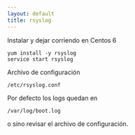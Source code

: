 ```yaml
---
layout: default
title: rsyslog
---
```


Instalar y dejar corriendo en Centos 6

    yum install -y rsyslog
    service start rsyslog

Archivo de configuración

    /etc/rsyslog.conf

Por defecto los logs quedan en

    /var/log/boot.log

o sino revisar el archivo de configuración.
